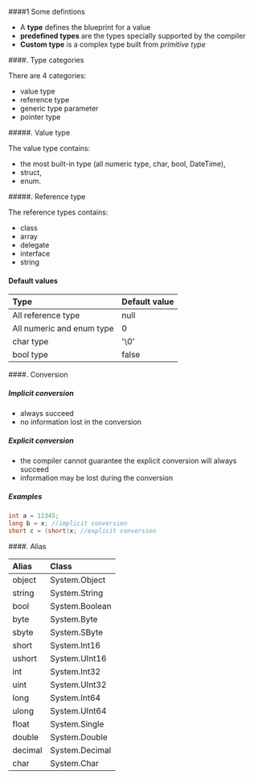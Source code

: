 ####1 Some defintions
- A __type__ defines the blueprint for a value
- __predefined types__ are the types specially supported by the compiler
- __Custom type__ is a complex type built from _primitive type_

####. Type categories

There are 4 categories:
- value type
- reference type
- generic type parameter
- pointer type

#####. Value type

The value type contains:
- the most built-in type (all numeric type, char, bool, DateTime),
- struct, 
- enum.

#####. Reference type

The reference types contains:
- class
- array
- delegate
- interface
- string

#### Default values

|Type | Default value |
|:----|:--------------|
| All reference type | null |
| All numeric and enum type | 0 |
| char type | '\0' |
| bool type | false |

####. Conversion

##### Implicit conversion
- always succeed
- no information lost in the conversion

##### Explicit conversion
- the compiler cannot guarantee the explicit conversion will always succeed
- information may be lost during the conversion

##### Examples

```cs
int a = 12345;
long b = x; //implicit conversion
short c = (short)x; //explicit conversion
```

####. Alias


| Alias   | Class            |
|:------- |:---------------- |
|object   | System.Object    |
|string   | System.String    |
|bool     | System.Boolean   |
|byte     | System.Byte      |
|sbyte    | System.SByte     |
|short    | System.Int16     |
|ushort   | System.UInt16    |
|int      | System.Int32     |
|uint     | System.UInt32    |
|long     | System.Int64     |
|ulong    | System.UInt64    |
|float    | System.Single    |
|double   | System.Double    |
|decimal  | System.Decimal   |
|char     | System.Char      |

